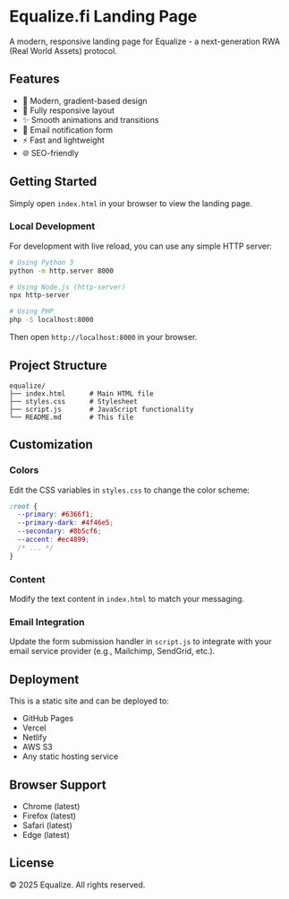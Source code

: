 # Equalize.fi Landing Page

A modern, responsive landing page for Equalize - a next-generation RWA (Real World Assets) protocol.

## Features

- 🎨 Modern, gradient-based design
- 📱 Fully responsive layout
- ✨ Smooth animations and transitions
- 🎯 Email notification form
- ⚡ Fast and lightweight
- 🌐 SEO-friendly

## Getting Started

Simply open `index.html` in your browser to view the landing page.

### Local Development

For development with live reload, you can use any simple HTTP server:

```bash
# Using Python 3
python -m http.server 8000

# Using Node.js (http-server)
npx http-server

# Using PHP
php -S localhost:8000
```

Then open `http://localhost:8000` in your browser.

## Project Structure

```
equalize/
├── index.html      # Main HTML file
├── styles.css      # Stylesheet
├── script.js       # JavaScript functionality
└── README.md       # This file
```

## Customization

### Colors

Edit the CSS variables in `styles.css` to change the color scheme:

```css
:root {
  --primary: #6366f1;
  --primary-dark: #4f46e5;
  --secondary: #8b5cf6;
  --accent: #ec4899;
  /* ... */
}
```

### Content

Modify the text content in `index.html` to match your messaging.

### Email Integration

Update the form submission handler in `script.js` to integrate with your email service provider (e.g., Mailchimp, SendGrid, etc.).

## Deployment

This is a static site and can be deployed to:

- GitHub Pages
- Vercel
- Netlify
- AWS S3
- Any static hosting service

## Browser Support

- Chrome (latest)
- Firefox (latest)
- Safari (latest)
- Edge (latest)

## License

© 2025 Equalize. All rights reserved.
